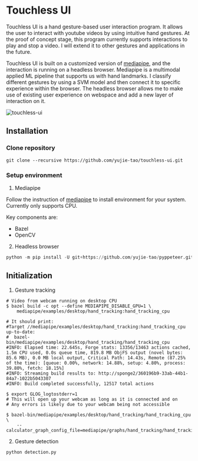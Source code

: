 # Touchless UI
Touchless UI is a hand gesture-based user interaction program. It allows the user to interact with youtube videos by using intuitive hand gestures. At the proof of concept stage, this program currently supports interactions to play and stop a video. I will extend it to other gestures and applications in the future.

Touchless UI is built on a customized version of [mediapipe](https://github.com/yujie-tao/mediapipe/), and the interaction is running on a headless browser. Mediapipe is a multimodal applied ML pipeline that supports us with hand landmarks. I classify different gestures by using a SVM model and then connect it to specific experience within the browser. The headless browser allows me to make use of existing user experience on webspace and add a new layer of interaction on it.


![touchless-ui](https://user-images.githubusercontent.com/32469005/67163794-3179cb00-f341-11e9-99f2-5f6c99c20437.gif)


## Installation
### Clone repository
```
git clone --recursive https://github.com/yujie-tao/touchless-ui.git
```

### Setup environment

1. Mediapipe

Follow the instruction of [mediapipe](https://github.com/yujie-tao/mediapipe/blob/master/mediapipe/docs/install.md#installing-on-macos) to install environment for your system. Currently only supports CPU. 

Key components are:
* Bazel
* OpenCV

2. Headless browser

```python
python -m pip install -U git+https://github.com/yujie-tao/pyppeteer.git

```

## Initialization
1. Gesture tracking

```
# Video from webcam running on desktop CPU
$ bazel build -c opt --define MEDIAPIPE_DISABLE_GPU=1 \
    mediapipe/examples/desktop/hand_tracking:hand_tracking_cpu

# It should print:
#Target //mediapipe/examples/desktop/hand_tracking:hand_tracking_cpu up-to-date:
#  bazel-bin/mediapipe/examples/desktop/hand_tracking/hand_tracking_cpu
#INFO: Elapsed time: 22.645s, Forge stats: 13356/13463 actions cached, 1.5m CPU used, 0.0s queue time, 819.8 MB ObjFS output (novel bytes: 85.6 MB), 0.0 MB local output, Critical Path: 14.43s, Remote (87.25% of the time): [queue: 0.00%, network: 14.88%, setup: 4.80%, process: 39.80%, fetch: 18.15%]
#INFO: Streaming build results to: http://sponge2/360196b9-33ab-44b1-84a7-1022b5043307
#INFO: Build completed successfully, 12517 total actions

$ export GLOG_logtostderr=1
# This will open up your webcam as long as it is connected and on
# Any errors is likely due to your webcam being not accessible

$ bazel-bin/mediapipe/examples/desktop/hand_tracking/hand_tracking_cpu \
    --calculator_graph_config_file=mediapipe/graphs/hand_tracking/hand_tracking_desktop_live.pbtxt
```


2. Gesture detection


```python
python detection.py

```
